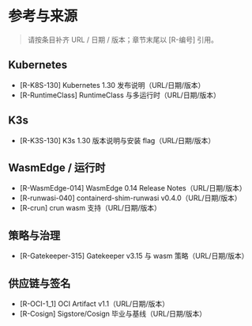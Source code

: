# 参考与来源

> 请按条目补齐 URL / 日期 / 版本；章节末尾以 [R-编号] 引用。

## Kubernetes

- [R-K8S-130] Kubernetes 1.30 发布说明（URL/日期/版本）
- [R-RuntimeClass] RuntimeClass 与多运行时（URL/日期/版本）

## K3s

- [R-K3S-130] K3s 1.30 版本说明与安装 flag（URL/日期/版本）

## WasmEdge / 运行时

- [R-WasmEdge-014] WasmEdge 0.14 Release Notes（URL/日期/版本）
- [R-runwasi-040] containerd-shim-runwasi v0.4.0（URL/日期/版本）
- [R-crun] crun wasm 支持（URL/日期/版本）

## 策略与治理

- [R-Gatekeeper-315] Gatekeeper v3.15 与 wasm 策略（URL/日期/版本）

## 供应链与签名

- [R-OCI-1_1] OCI Artifact v1.1（URL/日期/版本）
- [R-Cosign] Sigstore/Cosign 毕业与基线（URL/日期/版本）
